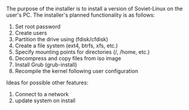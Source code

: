 The purpose of the installer is to install a version of Soviet-Linux on the user's PC. The installer's planned functionality is as follows:

1. Set root password
1. Create users
1. Partition the drive using (fdisk/cfdisk)
1. Create a file system (ext4, btrfs, xfs, etc.)
1. Specify mounting points for directories (/, /home, etc.)
1. Decompress and copy files from iso image
1. Install Grub (grub-install)
1. Recompile the kernel following user configuration

Ideas for possible other features:

1. Connect to a network
1. update system on install
